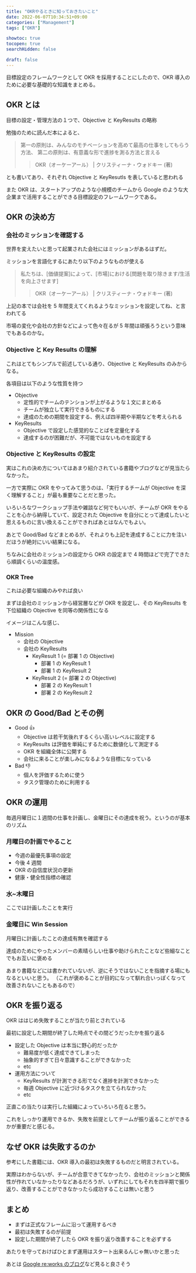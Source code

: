 ```yaml
---
title: "OKRやるときに知っておきたいこと"
date: 2022-06-07T10:34:51+09:00
categories: ["Management"]
tags: ["OKR"]

showtoc: true
tocopen: true
searchHidden: false

draft: false
---
```


目標設定のフレームワークとして OKR を採用することにしたので、OKR 導入のために必要な基礎的な知識をまとめる。

## OKR とは

目標の設定・管理方法の１つで、Objective と KeyResults の略称

勉強のために読んだ本によると、

> 第一の原則は、みんなのモチベーションを高めて最高の仕事をしてもらう方法、
> 第二の原則は、有意義な形で進捗を測る方法と言える
>
> > OKR（オーケーアール） | クリスティーナ・ウォドキー (著)

とも書いてあり、それぞれ Objective と KeyResutls を表していると思われる

また OKR は、スタートアップのような小規模のチームから Google のような大企業まで活用することができる目標設定のフレームワークである。

## OKR の決め方

### 会社のミッションを確認する

世界を変えたいと思って起業された会社にはミッションがあるはずだ。

ミッションを言語化するにあたり以下のようなものが使える

> 私たちは、[価値提案]によって、[市場]における[問題を取り除きます/生活を向上させます]
>
> > OKR（オーケーアール） | クリスティーナ・ウォドキー (著)

上記の本では会社を 5 年間支えてくれるようなミッションを設定してね、と言われてる

市場の変化や会社の方針などによって色々在るが 5 年間は頑張ろうという意味でもあるのかな。

### Objective と Key Results の理解

これはとてもシンプルで前述している通り、Objective と KeyResults のみからなる。

各項目は以下のような性質を持つ

- Objective
  - 定性的でチームのテンションが上がるような１文にまとめる
  - チームが独立して実行できるものにする
  - 達成のための期間を設定する、例えば四半期や半期などを考えられる
- KeyResults
  - Objective で設定した感覚的なことばを定量化する
  - 達成するのが困難だが、不可能ではないものを設定する

### Objective と KeyResults の設定

実はこれの決め方についてはあまり紹介されている書籍やブログなどが見当たらなかった。

一方で実際に OKR をやってみて思うのは、「実行するチームが Objective を深く理解すること」が最も重要なことだと思った。

いろいろなワークショップ手法や雑談など何でもいいが、チームが OKR をやることを心から納得していて、設定された Objective を自分にとって達成したいと思えるものに言い換えることができればあとはなんでもよい。

あとで Good/Bad などまとめるが、それよりも上記を達成することに力を注いだほうが絶対にいい結果になる。

ちなみに会社のミッションの設定から OKR の設定まで 4 時間ほどで完了できたら順調くらいの温度感。

### OKR Tree

これは必要な組織のみやれば良い

まずは会社のミッションから経営層などが OKR を設定し、その KeyResults を下位組織の Objective を同等の関係性になる

イメージはこんな感じ、

- Mission
  - 会社の Objective
  - 会社の KeyResults
    - KeyResult 1 (= 部署 1 の Objective)
      - 部署 1 の KeyResult 1
      - 部署 1 の KeyResult 2
    - KeyResult 2 (= 部署 2 の Objective)
      - 部署 2 の KeyResult 1
      - 部署 2 の KeyResult 2

## OKR の Good/Bad とその例

- Good :+1:
  - Objective は若干気後れするくらい高いレベルに設定する
  - KeyResults は評価を単純にするために数値化して測定する
  - OKR を組織全体に公開する
  - 会社に来ることが楽しみになるような目標になっている
- Bad :-1:
  - 個人を評価するために使う
  - タスク管理のために利用する

## OKR の運用

毎週月曜日に１週間の仕事を計画し、金曜日にその達成を祝う。というのが基本のリズム

### 月曜日の計画でやること

- 今週の最優先事項の設定
- 今後 4 週間
- OKR の自信度状況の更新
- 健康・健全性指標の確認

### 水~木曜日

ここでは計画したことを実行

### 金曜日に Win Session

月曜日に計画したことの達成有無を確認する

達成のためにやったメンバーの素晴らしい仕事や助けられたことなど些細なことでもお互いに褒める

あまり書籍などには書かれていないが、逆にそうではないことを指摘する場にもなるといいと思う。
（これが褒めることが目的になって馴れ合いっぽくなって改善されないこともあるので）

## OKR を振り返る

OKR ははじめ失敗することが当たり前とされている

最初に設定した期間が終了した時点でその間どうだったかを振り返る

- 設定した Objective は本当に野心的だったか
  - 難易度が低く達成できてしまった
  - 抽象的すぎて日々意識することができなかった
  - etc
- 運用方法について
  - KeyResults が計測できる形でなく進捗を計測できなかった
  - 毎週 Objective に近づけるタスクを立てられなかった
  - etc

正直この当たりは実行した組織によっていろいろ在ると思う。

これをしっかり運用できるか、失敗を前提としてチームが振り返ることができるかが重要だと感じる。

## なぜ OKR は失敗するのか

参考にした書籍には、OKR 導入の最初は失敗するものだと明言されている。

実際はわからないが、チームが合意できてなかったり、会社のミッションと関係性が作れていなかったりなどあるだろうが、いずれにしてもそれを四半期で振り返り、改善することができなかったら成功することは無いと思う

## まとめ

- まずは正式なフレームに沿って運用するべき
- 最初は失敗するのが前提
- 設定した期間が終了したら OKR を振り返り改善することを必ずする

あたりを守っておけばひとまず運用はスタート出来るんじゃ無いかと思った

あとは [Google re:works のブログ](https://rework.withgoogle.com/jp/guides/set-goals-with-okrs/steps/grade-OKRs/)など見ると良さそう
